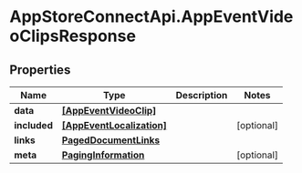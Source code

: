 # AppStoreConnectApi.AppEventVideoClipsResponse

## Properties

Name | Type | Description | Notes
------------ | ------------- | ------------- | -------------
**data** | [**[AppEventVideoClip]**](AppEventVideoClip.md) |  | 
**included** | [**[AppEventLocalization]**](AppEventLocalization.md) |  | [optional] 
**links** | [**PagedDocumentLinks**](PagedDocumentLinks.md) |  | 
**meta** | [**PagingInformation**](PagingInformation.md) |  | [optional] 


